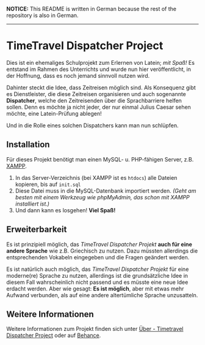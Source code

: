 **NOTICE:** This README is written in German because the rest of the repository is also in German.

<hr>

# TimeTravel Dispatcher Project

Dies ist ein ehemaliges Schulprojekt zum Erlernen von Latein; _mit Spaß!_
Es entstand im Rahmen des Unterrichts und wurde nun hier veröffentlicht, in der Hoffnung, dass es noch jemand sinnvoll nutzen wird.

Dahinter steckt die Idee, dass Zeitreisen möglich sind. Als Konsequenz gibt es Dienstleister, die diese Zeitreisen organisieren und auch sogenannte **Dispatcher**, welche den Zeitreisenden über die Sprachbarriere helfen sollen. Denn es möchte ja nicht jeder, der nur einmal Julius Caesar sehen möchte, eine Latein-Prüfung ablegen!

Und in die Rolle eines solchen Dispatchers kann man nun schlüpfen.

## Installation
Für dieses Projekt benötigt man einen MySQL- u. PHP-fähigen Server, z.B. [XAMPP](https://www.apachefriends.org/de/index.html).
1. In das Server-Verzeichnis (bei XAMPP ist es `htdocs`) alle Dateien kopieren, bis auf `init.sql`
2. Diese Datei muss in die MySQL-Datenbank importiert werden. _(Geht am besten mit einem Werkzeug wie phpMyAdmin, das schon mit XAMPP installiert ist.)_
3. Und dann kann es losgehen! **Viel Spaß!**

## Erweiterbarkeit
Es ist prinzipiell möglich, das _TimeTravel Dispatcher Projekt_ **auch für eine andere Sprache** wie z.B. Griechisch zu nutzen. Dazu müssten allerdings die entsprechenden Vokabeln eingegeben und die Fragen geändert werden.

Es ist natürlich auch möglich, das _TimeTravel Dispatcher Projekt_ für eine moderne(re) Sprache zu nutzen, allerdings ist die grundsätzliche Idee in diesem Fall wahrscheinlich nicht passend und es müsste eine neue Idee erdacht werden. Aber wie gesagt: **Es ist möglich**, aber mit etwas mehr Aufwand verbunden, als auf eine andere altertümliche Sprache unzusatteln.

## Weitere Informationen
Weitere Informationen zum Projekt finden sich unter [Über - Timetravel Dispatcher Project](http://timetravel.bplaced.de/about/) oder auf [Behance](https://www.behance.net/gallery/54349201/TimeTravel-Dispatcher-Project).
